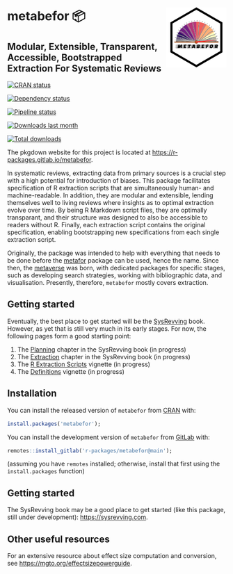 
<!-- README.md is generated from README.Rmd. Please edit that file -->

# <img src='man/figures/logo.png' align="right" height="138" /> metabefor 📦

## Modular, Extensible, Transparent, Accessible, Bootstrapped Extraction For Systematic Reviews

<!-- badges: start -->

[![CRAN
status](https://www.r-pkg.org/badges/version/metabefor)](https://cran.r-project.org/package=metabefor)

[![Dependency
status](https://tinyverse.netlify.com/badge/metabefor)](https://CRAN.R-project.org/package=metabefor)

[![Pipeline
status](https://gitlab.com/r-packages/metabefor/badges/main/pipeline.svg)](https://gitlab.com/r-packages/metabefor/-/commits/main)

[![Downloads last
month](https://cranlogs.r-pkg.org/badges/last-month/metabefor?color=brightgreen)](https://cran.r-project.org/package=metabefor)

[![Total
downloads](https://cranlogs.r-pkg.org/badges/grand-total/metabefor?color=brightgreen)](https://cran.r-project.org/package=metabefor)

<!-- [![Coverage status](https://codecov.io/gl/r-packages/metabefor/branch/main/graph/badge.svg)](https://app.codecov.io/gl/r-packages/metabefor?branch=main) -->
<!-- badges: end -->

The pkgdown website for this project is located at
<https://r-packages.gitlab.io/metabefor>.

<!--------------------------------------------->
<!-- Start of a custom bit for every package -->
<!--------------------------------------------->

In systematic reviews, extracting data from primary sources is a crucial
step with a high potential for introduction of biases. This package
facilitates specification of R extraction scripts that are
simultaneously human- and machine-readable. In addition, they are
modular and extensible, lending themselves well to living reviews where
insights as to optimal extraction evolve over time. By being R Markdown
script files, they are optimally transparant, and their structure was
designed to also be accessible to readers without R. Finally, each
extraction script contains the original specification, enabling
bootstrapping new specifications from each single extraction script.

Originally, the package was intended to help with everything that needs
to be done before the [metafor](https://metafor-project.org) package can
be used, hence the name. Since then, the
[metaverse](https://rmetaverse.github.io/) was born, with dedicated
packages for specific stages, such as developing search strategies,
working with bibliographic data, and visualisation. Presently,
therefore, `metabefor` mostly covers extraction.

## Getting started

Eventually, the best place to get started will be the
[SysRevving](https://sysrevving.com) book. However, as yet that is still
very much in its early stages. For now, the following pages form a good
starting point:

1.  The [Planning](https://sysrevving.com/planning) chapter in the
    SysRevving book (in progress)
2.  The [Extraction](https://sysrevving.com/extraction) chapter in the
    SysRevving book (in progress)
3.  The [R Extraction
    Scripts](http://r-packages.gitlab.io/metabefor/articles/r-extraction-scripts.html)
    vignette (in progress)
4.  The
    [Definitions](http://r-packages.gitlab.io/metabefor/articles/definitions.html)
    vignette (in progress)

<!--------------------------------------------->
<!--  End of a custom bit for every package  -->
<!--------------------------------------------->

## Installation

You can install the released version of `metabefor` from
[CRAN](https://CRAN.R-project.org) with:

``` r
install.packages('metabefor');
```

You can install the development version of `metabefor` from
[GitLab](https://about.gitlab.com) with:

``` r
remotes::install_gitlab('r-packages/metabefor@main');
```

(assuming you have `remotes` installed; otherwise, install that first
using the `install.packages` function)

<!-- You can install the cutting edge development version (own risk, don't try this at home, etc)  of `metabefor` from [GitLab](https://about.gitlab.com) with: -->
<!--------------------------------------------->
<!-- Start of a custom bit for every package -->
<!--------------------------------------------->

## Getting started

The SysRevving book may be a good place to get started (like this
package, still under development): <https://sysrevving.com>.

## Other useful resources

For an extensive resource about effect size computation and conversion,
see <https://mgto.org/effectsizepowerguide>.

<!--------------------------------------------->
<!--  End of a custom bit for every package  -->
<!--------------------------------------------->

